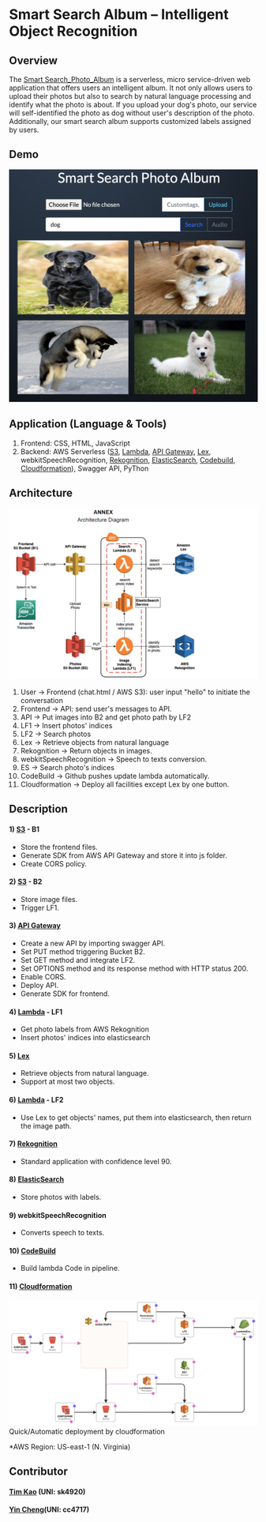 # Smart Search Album – Intelligent Object Recognition #

## Overview ##
The [Smart Search_Photo_Album](https://b3-photo.s3.amazonaws.com/index.html) is a serverless, micro service-driven web application that offers users an intelligent album. It not only allows users to upload their photos but also to search by natural language processing and identify what the photo is about. If you upload your dog's photo, our service will self-identified the photo as dog without user's description of the photo. Additionally, our smart search album supports customized labels assigned by users.

## Demo ##
![image](https://github.com/jyincheng/Smart-Search-Photo-Album/blob/main/smart-search-photo-album/demo-frontend.png)

## Application (Language & Tools) ##
1) Frontend: CSS, HTML, JavaScript
2) Backend: AWS Serverless ([S3](https://aws.amazon.com/s3/), [Lambda](https://aws.amazon.com/lambda/), [API Gateway](https://aws.amazon.com/apigateway/), [Lex](https://aws.amazon.com/lex/), webkitSpeechRecognition, [Rekognition](https://aws.amazon.com/rekognition/), [ElasticSearch](https://aws.amazon.com/es/), [Codebuild](https://docs.aws.amazon.com/codebuild/), [Cloudformation](https://aws.amazon.com/cloudformation/)), Swagger API, PyThon


## Architecture ##
![image](https://github.com/tim-kao/CloudComputing_Clever_Photo_Album/blob/main/demo/architecture.png)
1) User -> Frontend (chat.html / AWS S3): user input "hello" to initiate the conversation
2) Frontend -> API: send user's messages to API.
3) API -> Put images into B2 and get photo path by LF2
4) LF1 -> Insert photos' indices
5) LF2 -> Search photos
6) Lex -> Retrieve objects from natural language
7) Rekognition -> Return objects in images.
8) webkitSpeechRecognition -> Speech to texts conversion.
9) ES -> Search photo's indices
10) CodeBuild -> Github pushes update lambda automatically.
11) Cloudformation -> Deploy all facilities except Lex by one button.


## Description ##
#### 1) [S3](https://aws.amazon.com/s3/) - B1
- Store the frontend files.
- Generate SDK from AWS API Gateway and store it into js folder.
- Create CORS policy.

#### 2) [S3](https://aws.amazon.com/s3/) - B2
- Store image files.
- Trigger LF1.

#### 3) [API Gateway](https://aws.amazon.com/apigateway/)
- Create a new API by importing swagger API.
- Set PUT method triggering Bucket B2.
- Set GET method and integrate LF2.
- Set OPTIONS method and its response method with HTTP status 200.
- Enable CORS.
- Deploy API.
- Generate SDK for frontend.

#### 4) [Lambda](https://aws.amazon.com/lambda/) - LF1
- Get photo labels from AWS Rekognition
- Insert photos' indices into elasticsearch

#### 5) [Lex](https://aws.amazon.com/lex/)
- Retrieve objects from natural language.
- Support at most two objects.

#### 6) [Lambda](https://aws.amazon.com/lambda/) - LF2
- Use Lex to get objects' names, put them into elasticsearch, then return the image path.

#### 7) [Rekognition](https://aws.amazon.com/rekognition/)
- Standard application with confidence level 90.

#### 8) [ElasticSearch](https://console.aws.amazon.com/es/home)
- Store photos with labels.

#### 9) webkitSpeechRecognition
- Converts speech to texts.

#### 10) [CodeBuild](https://aws.amazon.com/CodeBuild/)
- Build lambda Code in pipeline.

#### 11) [Cloudformation](https://aws.amazon.com/Cloudformation/) 
![image](https://github.com/tim-kao/CloudComputing_Clever_Photo_Album/blob/main/demo/cloudformation.png)
Quick/Automatic deployment by cloudformation

*AWS Region: US-east-1 (N. Virginia)


## Contributor ##
#### [Tim Kao](https://github.com/tim-kao) (UNI: sk4920)
#### [Yin Cheng](https://github.com/jyincheng)(UNI: cc4717)
